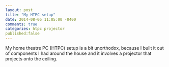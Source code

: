 ```yaml
---
layout: post
title: "My HTPC setup"
date: 2014-08-05 11:05:00 -0400
comments: true
categories: htpc projector
published:false
---
```

My home theatre PC (HTPC) setup is a bit unorthodox, because I built it 
out of components I had around the house and it involves a projector that 
projects onto the ceiling. 
